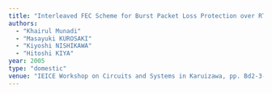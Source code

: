 ```yaml
---
title: "Interleaved FEC Scheme for Burst Packet Loss Protection over RTP and Its Application to JPEG2000 Image Transmission"
authors:
  - "Khairul Munadi"
  - "Masayuki KUROSAKI"
  - "Kiyoshi NISHIKAWA"
  - "Hitoshi KIYA"
year: 2005
type: "domestic"
venue: "IEICE Workshop on Circuits and Systems in Karuizawa, pp. Bd2-3-4, 長野県北佐久郡軽井沢町, 2005-04-26."
---
```

